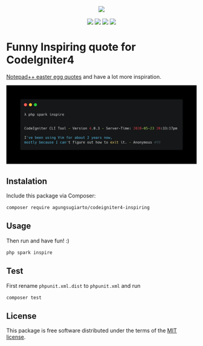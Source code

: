 <p align="center"><img src="https://codeigniter.com/assets/images/codeigniter4logo.png" width="200"></p>

<p align="center">
<a href="https://packagist.org/packages/agungsugiarto/codeigniter4-inspiring"><img src="https://poser.pugx.org/agungsugiarto/codeigniter4-inspiring/version"></a>
<a href="https://packagist.org/packages/agungsugiarto/codeigniter4-inspiring"><img src="https://img.shields.io/badge/Package-agungsugiarto%2Fcodeigniter4-inspiring-light.svg"></a>
<a href="https://packagist.org/packages/agungsugiarto/codeigniter4-inspiring"><img src="https://poser.pugx.org/agungsugiarto/codeigniter4-inspiring/downloads"</img></a>
<a href="https://github.com/agungsugiarto/codeigniter4-inspiring/blob/master/LICENSE.md"><img src="https://img.shields.io/github/license/agungsugiarto/codeigniter4-inspiring"></a>
</p>

# Funny Inspiring quote for CodeIgniter4

[Notepad++ easter egg quotes](http://en.wikipedia.org/wiki/Notepad%2B%2B#Easter_egg) and have a lot more inspiration.

![](.github/carbon.png?raw=true)

## Instalation

Include this package via Composer:

```console
composer require agungsugiarto/codeigniter4-inspiring
```

## Usage

Then run and have fun! :)
```console
php spark inspire
```

## Test

First rename `phpunit.xml.dist` to `phpunit.xml` and run
```console
composer test
```

## License

This package is free software distributed under the terms of the [MIT license](LICENSE.md).
